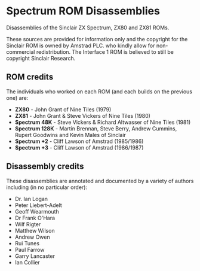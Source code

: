 # Spectrum ROM Disassemblies
Disassemblies of the Sinclair ZX Spectrum, ZX80 and ZX81 ROMs.

These sources are provided for information only and the copyright for the Sinclair ROM is owned by Amstrad PLC. who kindly allow for non-commercial redistribution.  The Interface 1 ROM is believed to still be copyright Sinclair Research.

## ROM credits

The individuals who worked on each ROM (and each builds on the previous one) are:

- **ZX80** - John Grant of Nine Tiles (1979)
- **ZX81** - John Grant & Steve Vickers of Nine Tiles (1980)
- **Spectrum 48K** - Steve Vickers & Richard Altwasser of Nine Tiles (1981)
- **Spectrum 128K** - Martin Brennan, Steve Berry, Andrew Cummins, Rupert Goodwins and Kevin Males of Sinclair
- **Spectrum +2** - Cliff Lawson of Amstrad (1985/1986)
- **Spectrum +3** - Cliff Lawson of Amstrad (1986/1987)

## Disassembly credits

These disassemblies are annotated and documented by a variety of authors including (in no particular order):

- Dr. Ian Logan
- Peter Liebert-Adelt
- Geoff Wearmouth
- Dr Frank O'Hara
- Wilf Rigter
- Matthew Wilson
- Andrew Owen
- Rui Tunes
- Paul Farrow 
- Garry Lancaster
- Ian Collier


